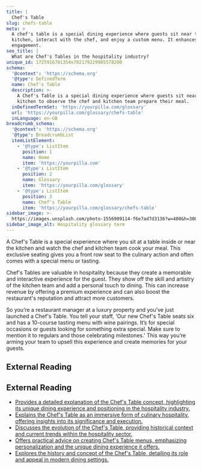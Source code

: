 ```yaml
---
title: |
  Chef's Table
slug: chefs-table
meta: >
  A chef's table is a special dining experience where guests sit near the
  kitchen, interact with the chef, and enjoy a custom menu. It enhances guest
  engagement.
seo_title: |
  What are Chef's Tables in the hospitality industry?
unique_id: 1725916701354x702179229985578200
schema:
  '@context': 'https://schema.org'
  '@type': DefinedTerm
  name: Chef's Table
  description: >-
    A Chef's Table is a special dining experience where guests sit near the
    kitchen to observe the chef and kitchen team prepare their meal.
  inDefinedTermSet: 'https://yourpilla.com/glossary'
  url: 'https://yourpilla.com/glossary/chefs-table'
  inLanguage: en-GB
breadcrumb_schema:
  '@context': 'https://schema.org'
  '@type': BreadcrumbList
  itemListElement:
    - '@type': ListItem
      position: 1
      name: Home
      item: 'https://yourpilla.com'
    - '@type': ListItem
      position: 2
      name: Glossary
      item: 'https://yourpilla.com/glossary'
    - '@type': ListItem
      position: 3
      name: Chef's Table
      item: 'https://yourpilla.com/glossary/chefs-table'
sidebar_image: >-
  https://images.unsplash.com/photo-1556909114-f6e7ad7d3136?w=400&h=300&fit=crop&auto=format
sidebar_image_alt: Hospitality glossary term
---
```


A Chef's Table is a special experience where you sit at a table inside or near the kitchen and watch the chef and kitchen team cook your meal. This exclusive seating gives you a front row seat to the culinary action and often comes with a special menu or tasting.

Chef's Tables are valuable in hospitality because they create a memorable and interactive experience for the guest. They show off the skill and artistry of the kitchen team and add a personal touch to dining. This can increase revenue by offering a premium experience and can also boost the restaurant's reputation and attract more customers.

So you’re a restaurant manager at a luxury property and you’ve just launched a Chef's Table. You tell your staff, 'Our new Chef's Table seats six and has a 10-course tasting menu with wine pairings. It’s for special occasions or guests looking for something extra special. Make sure to mention it to regulars and those celebrating milestones.' This way you’re arming your team to upsell this experience and create memories for your guests.

## External Reading



## External Reading

*   [Provides a detailed explanation of the Chef's Table concept, highlighting its unique dining experience and positioning in the hospitality industry.](https://blackboxintelligence.com/resources/restaurant-glossary/chefs-table/)
*   [Explains the Chef's Table as an immersive form of culinary hospitality, offering insights into its significance and execution.](https://www.larksuite.com/en_us/topics/food-and-beverage-glossary/chefs-table)
*   [Discusses the evolution of the Chef's Table, providing historical context and current trends within the hospitality sector.](https://guide.michelin.com/en/article/features/evolution-of-the-chef-s-table)
*   [Offers practical advice on creating Chef's Table menus, emphasizing personalization and the unique dining experience it offers.](https://clubandresortchef.com/tips-for-writing-chefs-table-menus-at-a-club/)
*   [Explores the history and concept of the Chef's Table, detailing its role and appeal in modern dining settings.](https://www.goldenocala.com/blog/dining/history-of-the-chefs-table/)
